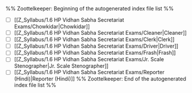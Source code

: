 %% Zoottelkeeper: Beginning of the autogenerated index file list  %%
- [ ]  [[Z_Syllabus/1.6 HP Vidhan Sabha Secretariat Exams/Chowkidar|Chowkidar]]
- [ ]  [[Z_Syllabus/1.6 HP Vidhan Sabha Secretariat Exams/Cleaner|Cleaner]]
- [ ]  [[Z_Syllabus/1.6 HP Vidhan Sabha Secretariat Exams/Clerk|Clerk]]
- [ ]  [[Z_Syllabus/1.6 HP Vidhan Sabha Secretariat Exams/Driver|Driver]]
- [ ]  [[Z_Syllabus/1.6 HP Vidhan Sabha Secretariat Exams/Frash|Frash]]
- [ ]  [[Z_Syllabus/1.6 HP Vidhan Sabha Secretariat Exams/Jr. Scale Stenographer|Jr. Scale Stenographer]]
- [ ]  [[Z_Syllabus/1.6 HP Vidhan Sabha Secretariat Exams/Reporter (Hindi)|Reporter (Hindi)]]
%% Zoottelkeeper: End of the autogenerated index file list  %%

